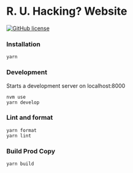 # R. U. Hacking? Website


[![GitHub license](https://img.shields.io/github/license/RUHacking/RUHWebsite.svg)](https://github.com/RUHacking/RUHWebsite/blob/develop/LICENSE)


### Installation
```
yarn
```

### Development
Starts a development server on localhost:8000
```
nvm use
yarn develop
```

### Lint and format
```
yarn format
yarn lint
```

### Build Prod Copy
```
yarn build
```


